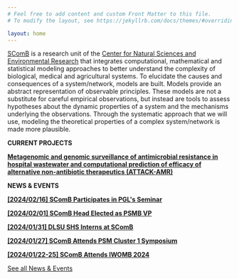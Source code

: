 ```yaml
---
# Feel free to add content and custom Front Matter to this file.
# To modify the layout, see https://jekyllrb.com/docs/themes/#overriding-theme-defaults

layout: home
---
```

[SComB](https://dlsu-scomb.github.io/) is a research unit of the [Center for Natural Sciences and Environmental Research](https://www.dlsu.edu.ph/research/research-centers/censer/?fbclid=IwAR2_ZT71u1OxhE9xfvIapV30DncFlfFUkhDu-uuX2Et4S7VO6peHvcDnyU8) that integrates computational, mathematical and statistical modeling approaches to better understand the complexity of biological, medical and agricultural systems. To elucidate the causes and consequences of a system/network, models are built. Models provide an abstract representation of observable principles. These models are not a substitute for careful empirical observations, but instead are tools to assess hypotheses about the dynamic properties of a system and the mechanisms underlying the observations. Through the systematic approach that we will use, modeling the theoretical properties of a complex system/network is made more plausible.

**CURRENT PROJECTS**

[**Metagenomic and genomic surveillance of antimicrobial resistance in hospital wastewater and computational prediction of efficacy of alternative non-antibiotic therapeutics (ATTACK-AMR)**](/projects/#attack_amr)

**NEWS & EVENTS**

[**[2024/02/16] SComB Participates in PGL's Seminar**](/events/#pgl20240216)

[**[2024/02/01] SComB Head Elected as PSMB VP**](/events/#psmb20240201)

[**[2024/01/31] DLSU SHS Interns at SComB**](/events/#interns20240131)

[**[2024/01/27] SComB Attends PSM Cluster 1 Symposium**](/events/#psm20240127)

[**[2024/01/22-25] SComB Attends IWOMB 2024**](/events/#iwomb20240122)

[See all News & Events](/events)
